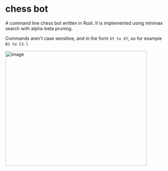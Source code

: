 # chess bot

A command line chess bot written in Rust. It is implemented using minimax search with alpha-beta pruning.

Commands aren't case sensitive, and in the form
`XY to XY`, so for example `B1 to C3`. \

<img width="443" height="360" alt="image" src="https://github.com/user-attachments/assets/73d8a3fa-5110-406d-b164-078746fe3052" />

